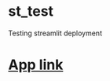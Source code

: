 # st_test
Testing streamlit deployment
# [App link](https://share.streamlit.io/vkoul/st_test/main/app.py)
